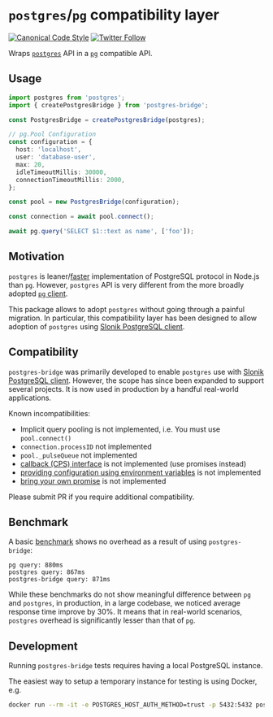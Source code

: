 # `postgres`/`pg` compatibility layer

[![Canonical Code Style](https://img.shields.io/badge/code%20style-canonical-blue.svg?style=flat-square)](https://github.com/gajus/canonical)
[![Twitter Follow](https://img.shields.io/twitter/follow/kuizinas.svg?style=social&label=Follow)](https://twitter.com/kuizinas)

Wraps [`postgres`](https://www.npmjs.com/package/postgres) API in a [`pg`](https://www.npmjs.com/package/pg) compatible API.

## Usage

```ts
import postgres from 'postgres';
import { createPostgresBridge } from 'postgres-bridge';

const PostgresBridge = createPostgresBridge(postgres);

// pg.Pool Configuration
const configuration = {
  host: 'localhost',
  user: 'database-user',
  max: 20,
  idleTimeoutMillis: 30000,
  connectionTimeoutMillis: 2000,
};

const pool = new PostgresBridge(configuration);

const connection = await pool.connect();

await pg.query('SELECT $1::text as name', ['foo']);
```

## Motivation

`postgres` is leaner/[faster](https://github.com/porsager/postgres-benchmarks) implementation of PostgreSQL protocol in Node.js than `pg`. However, `postgres` API is very different from the more broadly adopted [`pg` client](https://www.npmjs.com/package/pg).

This package allows to adopt `postgres` without going through a painful migration. In particular, this compatibility layer has been designed to allow adoption of `postgres` using [Slonik PostgreSQL client](https://www.npmjs.com/package/slonik).

## Compatibility

`postgres-bridge` was primarily developed to enable `postgres` use with [Slonik PostgreSQL client](https://www.npmjs.com/package/slonik). However, the scope has since been expanded to support several projects. It is now used in production by a handful real-world applications.

Known incompatibilities:

* Implicit query pooling is not implemented, i.e. You must use `pool.connect()`
* `connection.processID` not implemented
* `pool._pulseQueue` not implemented
* [callback (CPS) interface](https://github.com/brianc/node-postgres/tree/master/packages/pg-pool#drop-in-backwards-compatible) is not implemented (use promises instead)
* [providing configuration using environment variables](https://github.com/brianc/node-postgres/tree/master/packages/pg-pool#environment-variables) is not implemented
* [bring your own promise](https://github.com/brianc/node-postgres/tree/master/packages/pg-pool#bring-your-own-promise) is not implemented

Please submit PR if you require additional compatibility.

## Benchmark

A basic [benchmark](./test/postgres-bridge/benchmark.ts) shows no overhead as a result of using `postgres-bridge`:

```
pg query: 880ms
postgres query: 867ms
postgres-bridge query: 871ms
```

While these benchmarks do not show meaningful difference between `pg` and `postgres`, in production, in a large codebase, we noticed average response time improve by 30%. It means that in real-world scenarios, `postgres` overhead is significantly lesser than that of `pg`.

## Development

Running `postgres-bridge` tests requires having a local PostgreSQL instance.

The easiest way to setup a temporary instance for testing is using Docker, e.g.

```bash
docker run --rm -it -e POSTGRES_HOST_AUTH_METHOD=trust -p 5432:5432 postgres
```

